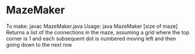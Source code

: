# MazeMaker
To make: javac MazeMaker.java
Usage: java MazeMaker [size of maze]
Returns a list of the connections in the maze, assuming a grid where the top corner is 1 and 
each subsequent dot is numbered moving left and then going down to the next row
